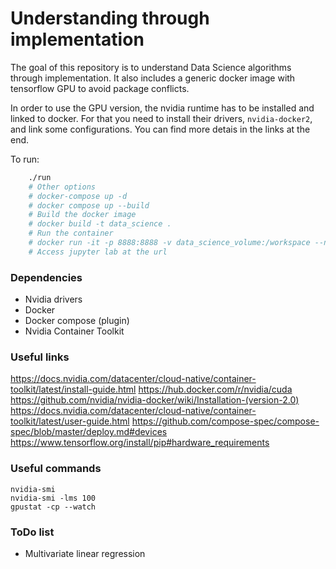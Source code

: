 # Understanding through implementation

The goal of this repository is to understand Data Science algorithms through
implementation.
It also includes a generic docker image with tensorflow GPU to avoid package
conflicts.  

In order to use the GPU version, the nvidia runtime has to be
installed and linked to docker. For that you need to install their drivers,
`nvidia-docker2`, and link some configurations. You can find more detais in the
links at the end.  

To run:

```sh
    ./run
    # Other options
    # docker-compose up -d
    # docker compose up --build
    # Build the docker image
    # docker build -t data_science .
    # Run the container
    # docker run -it -p 8888:8888 -v data_science_volume:/workspace --name data_science_container data_science bash
    # Access jupyter lab at the url
```

### Dependencies

- Nvidia drivers
- Docker
- Docker compose (plugin)
- Nvidia Container Toolkit


### Useful links

https://docs.nvidia.com/datacenter/cloud-native/container-toolkit/latest/install-guide.html
https://hub.docker.com/r/nvidia/cuda
https://github.com/nvidia/nvidia-docker/wiki/Installation-(version-2.0)
https://docs.nvidia.com/datacenter/cloud-native/container-toolkit/latest/user-guide.html
https://github.com/compose-spec/compose-spec/blob/master/deploy.md#devices
https://www.tensorflow.org/install/pip#hardware_requirements

### Useful commands

```
nvidia-smi
nvidia-smi -lms 100
gpustat -cp --watch
```

### ToDo list

- Multivariate linear regression
